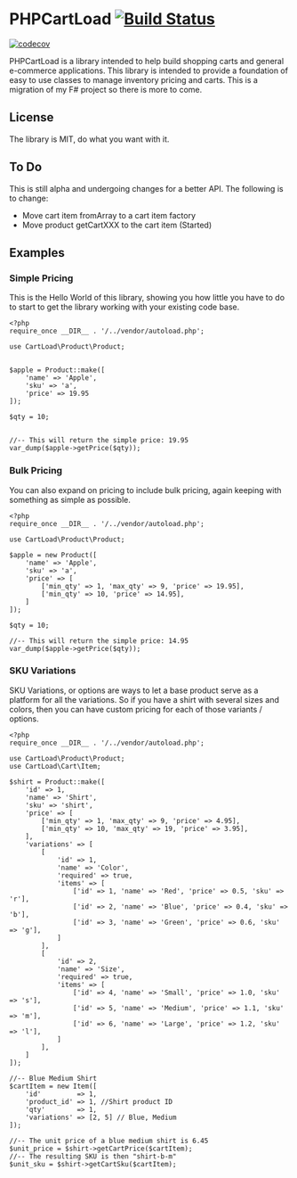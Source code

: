 # PHPCartLoad [![Build Status](https://travis-ci.org/joseph-montanez/PHPCartLoad.svg?branch=master)](https://travis-ci.org/joseph-montanez/PHPCartLoad) #

[![codecov](https://codecov.io/gh/joseph-montanez/PHPCartLoad/branch/master/graph/badge.svg)](https://codecov.io/gh/joseph-montanez/PHPCartLoad)

PHPCartLoad is a library intended to help build shopping carts and general e-commerce applications. This library is intended to provide a foundation of easy to use classes to manage inventory pricing and carts. This is a migration of my F# project so there is more to come.

## License

The library is MIT, do what you want with it.

## To Do

This is still alpha and undergoing changes for a better API. The following is to change:

 - Move cart item fromArray to a cart item factory
 - Move product getCartXXX to the cart item (Started)

## Examples

### Simple Pricing

This is the Hello World of this library, showing you how little you have to do to start to get the library working with your existing code base.

    <?php
    require_once __DIR__ . '/../vendor/autoload.php';
    
    use CartLoad\Product\Product;
    
    
    $apple = Product::make([
        'name' => 'Apple',
        'sku' => 'a',
        'price' => 19.95
    ]);
    
    $qty = 10;
    
    
    //-- This will return the simple price: 19.95
    var_dump($apple->getPrice($qty));

### Bulk Pricing

You can also expand on pricing to include bulk pricing, again keeping with something as simple as possible.

    <?php
    require_once __DIR__ . '/../vendor/autoload.php';
    
    use CartLoad\Product\Product;

    $apple = new Product([
        'name' => 'Apple',
        'sku' => 'a',
        'price' => [
            ['min_qty' => 1, 'max_qty' => 9, 'price' => 19.95],
            ['min_qty' => 10, 'price' => 14.95],
        ]
    ]);

    $qty = 10;

    //-- This will return the simple price: 14.95
    var_dump($apple->getPrice($qty));

### SKU Variations

SKU Variations, or options are ways to let a base product serve as a platform for all the variations. So if you have a shirt with several sizes and colors, then you can have custom pricing for each of those variants / options.

    <?php
    require_once __DIR__ . '/../vendor/autoload.php';
    
    use CartLoad\Product\Product;
    use CartLoad\Cart\Item;
    
    $shirt = Product::make([
        'id' => 1,
        'name' => 'Shirt',
        'sku' => 'shirt',
        'price' => [
            ['min_qty' => 1, 'max_qty' => 9, 'price' => 4.95],
            ['min_qty' => 10, 'max_qty' => 19, 'price' => 3.95],
        ],
        'variations' => [
            [
                'id' => 1,
                'name' => 'Color',
                'required' => true,
                'items' => [
                    ['id' => 1, 'name' => 'Red', 'price' => 0.5, 'sku' => 'r'],
                    ['id' => 2, 'name' => 'Blue', 'price' => 0.4, 'sku' => 'b'],
                    ['id' => 3, 'name' => 'Green', 'price' => 0.6, 'sku' => 'g'],
                ]
            ],
            [
                'id' => 2,
                'name' => 'Size',
                'required' => true,
                'items' => [
                    ['id' => 4, 'name' => 'Small', 'price' => 1.0, 'sku' => 's'],
                    ['id' => 5, 'name' => 'Medium', 'price' => 1.1, 'sku' => 'm'],
                    ['id' => 6, 'name' => 'Large', 'price' => 1.2, 'sku' => 'l'],
                ]
            ],
        ]
    ]);
    
    //-- Blue Medium Shirt
    $cartItem = new Item([
        'id'         => 1,
        'product_id' => 1, //Shirt product ID
        'qty'        => 1,
        'variations' => [2, 5] // Blue, Medium
    ]);
    
    //-- The unit price of a blue medium shirt is 6.45
    $unit_price = $shirt->getCartPrice($cartItem);
    //-- The resulting SKU is then "shirt-b-m"
    $unit_sku = $shirt->getCartSku($cartItem);